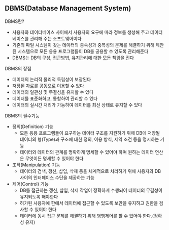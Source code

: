 ## DBMS(Database Management System)

DBMS란?

- 사용자와 데이터베이스 사이에서 사용자의 요구에 따라 정보를 생성해 주고 데이터베이스를 관리해 주는 소프트웨어이다
- 기존의 파일 시스템이 갖는 데이터의 종속성과 중복성의 문제를 해결하기 위해 제안된 시스템으로 모든 응용 프로그램들이 DB를 공용할 수 있도록 관리해준다
- DBMS는 DB의 구성, 접근방법, 유지관리에 대한 모든 책임을 진다



DBMS의 장점

- 데이터의 논리적 물리적 독립성이 보장된다
- 저장된 자료를 공동으로 이용할 수 있다
- 데이터의 일관성 및 무결성을 유지할 수 있다
- 데이터를 표준화하고, 통합하여 관리할 수 있다
- 데이터의 실시간 처리가 가능하여 데이터를 최신 상태로 유지할 수 있다



DBMS의 필수기능

- 정의(Definition) 기능
  - 모든 응용 프로그램들이 요구하는 데이터 구조를 지원하기 위해 DB에 저장될 데이터의 형(Type)과 구조에 대한 정의, 이용 방식, 제약 조건 등을 명시하는 기능
  - 데이터와 데이터의 관계를 명확하게 명세할 수 있어야 하며 원하는 데이터 연산은 무엇이든 명세할 수 있어야 한다
- 조작(Manipulation) 기능
  - 데이터의 검색, 갱신, 삽입, 삭제 등을 체계적으로 처리하기 위해 사용자와 DB사이의 인터페이스 수단을 제공하는 기능
- 제어(Control) 기능
  - DB를 접근하는 갱신, 삽입, 삭제 작업이 정확하게 수행되어 데이터의 무결성이 유지되도록 해야한다
  - 허가된 사용자에 한에서 데이터에 접근할 수 있도록 보안을 유지하고 권한을 검사할 수 있어야 한다
  - 데이터에 동시 접근 문제를 해결하기 위해 병행제어를 할 수 있어야 한다.(정확성 유지)



